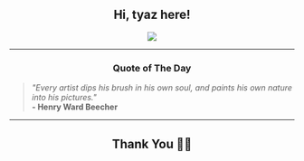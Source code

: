 <h2 align="center"> Hi, tyaz here!</h2>

<p align="center">
<a href="https://github.com/tyazx" alt="github streak"><img src="https://dvst-streak.herokuapp.com/?user=tyazx&theme=tokyonight&fire=DD472C"></a>
</p>

<hr>
<h3 align="center">Quote of The Day</h3>
<p align="center">
<blockquote>
<i>"Every artist dips his brush in his own soul, and paints his own nature into his pictures."</i>
<br>
<b>- Henry Ward Beecher</b>
</blockquote>
</p>


<hr>
<h2 align="center">Thank You 🙏🏼</h2>
